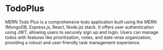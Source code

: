 # TodoPlus
MERN Todo Plus is a comprehensive todo application built using the MERN (MongoDB, Express.js, React, Node.js) stack. It offers user authentication using JWT, allowing users to securely sign up and login. Users can manage todos with features like prioritization, notes, and date-wise organization, providing a robust and user-friendly task management experience.
